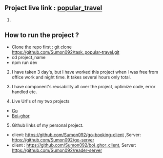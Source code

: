 ## Project live link : [popular_travel](https://popular-travel.netlify.app/)

1.

## How to run the project ?

- Clone the repo first : git clone https://github.com/Sumon092/task_popular-travel.git
- cd project_name
- npm run dev

2. I have taken 3 day's, but I have worked this project when I was free from office work and night time. It takes several hours only total.

3. I have component's reusability all over the project, optimize code, error handled etc.
4. Live Url's of my two projects

- [Go](https://go-booking-client.netlify.app/)
- [Boi-ghor](https://boighor-client.netlify.app/)

5. Github links of my personal project.

- client: https://github.com/Sumon092/go-booking-client ,Server: https://github.com/Sumon092/go-server
- client : https://github.com/Sumon092/boi_ghor_client, Server: https://github.com/Sumon092/reader-server
